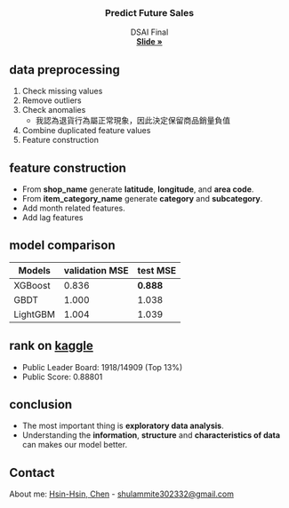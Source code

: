 <!-- PROJECT LOGO -->
<br />
<p align="center">

  <h3 align="center">Predict Future Sales</h3>

  <p align="center">
    DSAI Final
    <br />
    <a href="https://drive.google.com/file/d/1S-Z8nW06R4dPNLm3soxhVm5dB_KgDFM3/view?usp=sharing"><strong>Slide »</strong></a>
    <br />
  </p>
</p>


## data preprocessing

1. Check missing values
2. Remove outliers
3. Check anomalies 
    * 我認為退貨行為屬正常現象，因此決定保留商品銷量負值
4. Combine duplicated feature values
5. Feature construction


## feature construction

* From  **shop_name**  generate  **latitude**, **longitude**, and **area code**.
* From  **item_category_name**  generate  **category** and **subcategory**.
* Add month related features.
* Add lag features


## model comparison

Models | validation MSE | test MSE
--- | --- | --- | 
XGBoost | 0.836 | **0.888** |
GBDT | 1.000 | 1.038 |
LightGBM | 1.004 | 1.039 |


## rank on [kaggle](https://www.kaggle.com/competitions/competitive-data-science-predict-future-sales)

* Public Leader Board: 1918/14909 (Top 13%)
* Public Score: 0.88801


## conclusion

* The most important thing is **exploratory data analysis**.
* Understanding the **information**, **structure** and **characteristics of data** can makes our model better. 



<!-- CONTACT -->
## Contact

About me: [Hsin-Hsin, Chen](https://www.facebook.com/profile.php?id=100004017297228) - shulammite302332@gmail.com
